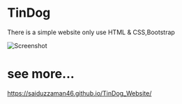 # TinDog
There is a simple website only use HTML & CSS,Bootstrap


![Screenshot](https://github.com/saiduzzaman46/TinDog-Start/assets/102038478/ffb3d848-2a13-481f-8a6b-901d8eecd7b1)

# see more... 
https://saiduzzaman46.github.io/TinDog_Website/

